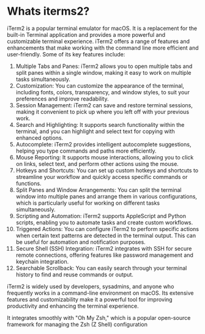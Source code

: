 # Whats iterms2?


iTerm2 is a popular terminal emulator for macOS. It is a replacement for the built-in Terminal application and provides a more powerful and customizable terminal experience. iTerm2 offers a range of features and enhancements that make working with the command line more efficient and user-friendly. Some of its key features include:

1. Multiple Tabs and Panes: iTerm2 allows you to open multiple tabs and split panes within a single window, making it easy to work on multiple tasks simultaneously.
2. Customization: You can customize the appearance of the terminal, including fonts, colors, transparency, and window styles, to suit your preferences and improve readability.
3. Session Management: iTerm2 can save and restore terminal sessions, making it convenient to pick up where you left off with your previous work.
4. Search and Highlighting: It supports search functionality within the terminal, and you can highlight and select text for copying with enhanced options.
5. Autocomplete: iTerm2 provides intelligent autocomplete suggestions, helping you type commands and paths more efficiently.
7. Mouse Reporting: It supports mouse interactions, allowing you to click on links, select text, and perform other actions using the mouse.
8. Hotkeys and Shortcuts: You can set up custom hotkeys and shortcuts to streamline your workflow and quickly access specific commands or functions.
9. Split Panes and Window Arrangements: You can split the terminal window into multiple panes and arrange them in various configurations, which is particularly useful for working on different tasks simultaneously.
10. Scripting and Automation: iTerm2 supports AppleScript and Python scripts, enabling you to automate tasks and create custom workflows.
11. Triggered Actions: You can configure iTerm2 to perform specific actions when certain text patterns are detected in the terminal output. This can be useful for automation and notification purposes.
12. Secure Shell (SSH) Integration: iTerm2 integrates with SSH for secure remote connections, offering features like password management and keychain integration.
13. Searchable Scrollback: You can easily search through your terminal history to find and reuse commands or output.

iTerm2 is widely used by developers, sysadmins, and anyone who frequently works in a command-line environment on macOS. Its extensive features and customizability make it a powerful tool for improving productivity and enhancing the terminal experience.

It integrates smoothly with  "Oh My Zsh," which is a popular open-source framework for managing the Zsh (Z Shell) configuration

